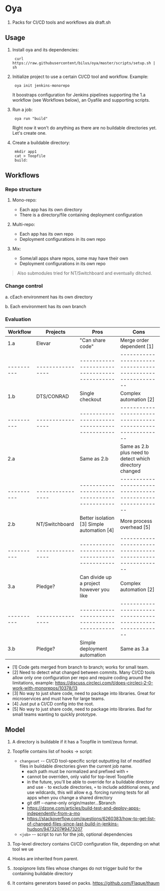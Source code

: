 # Oya

1. Packs for CI/CD tools and workflows ala draft.sh

## Usage

1. Install oya and its dependencies:

        curl https://raw.githubusercontent/bilus/oya/master/scripts/setup.sh | sh

1. Initialize project to use a certain CI/CD tool and workflow. Example:

        oya init jenkins-monorepo

   It boostraps configuration for Jenkins pipelines supporting the 1.a workflow (see Workflows below), an Oyafile and supporting scripts.

1. Run a job:

        oya run "build"

   Right now it won't do anything as there are no buildable directories yet. Let's create one.

1. Create a buildable directory:

        mkdir app1
        cat > Toopfile
        build:

## Workflows

### Repo structure

1. Mono-repo:
   - Each app has its own directory
   - There is a directory/file containing deployment configuration

2. Multi-repo:
   - Each app has its own repo
   - Deployment configurations in its own repo

3. Mix:
   - Some/all apps share repos, some may have their own
   - Deployment configurations in its own repo

> Also submodules tried for NT/Switchboard and eventually ditched.

### Change control

a. cEach environment has its own directory

b. Each environment has its own branch

### Evaluation

| Workflow | Projects       | Pros                                       | Cons                                                    |
|----------|----------------|--------------------------------------------|---------------------------------------------------------|
| 1.a      | Elevar         | "Can share code"                           | Merge order dependent [1]                               |
|----------|----------------|--------------------------------------------|---------------------------------------------------------|
| 1.b      | DTS/CONRAD     | Single checkout                            | Complex automation [2]                                  |
|----------|----------------|--------------------------------------------|---------------------------------------------------------|
| 2.a      |                | Same as 2.b                                | Same as 2.b plus need to detect which directory changed |
|----------|----------------|--------------------------------------------|---------------------------------------------------------|
| 2.b      | NT/Switchboard | Better isolation [3] Simple automation [4] | More process overhead [5]                               |
|----------|----------------|--------------------------------------------|---------------------------------------------------------|
| 3.a      | Pledge?        | Can divide up a project however you like   | Complex automation [2]                                  |
|----------|----------------|--------------------------------------------|---------------------------------------------------------|
| 3.b      | Pledge?        | Simple deployment automation               | Same as 3.a                                             |

* [1] Code gets merged from branch to branch; works for small team.
* [2] Need to detect what changed between commits. Many CI/CD tools allow only one configuration per repo and require coding around the limitations, example: https://discuss.circleci.com/t/does-circleci-2-0-work-with-monorepos/10378/13
* [3] No way to just share code, need to package into libraries. Great for microservices and must have for large teams.
* [4] Just put a CI/CD config into the root.
* [5] No way to just share code, need to package into libraries. Bad for small teams wanting to quickly prototype.

## Model

1. A directory is buildable if it has a Toopfile in toml/zeus format.

1. Toopfile contains list of hooks -> script:
   * `changeset` -- CI/CD tool-specific script outputting list of modified files in buildable directories given the current job name.
     - each path must be normalized and prefixed with `+`
     - cannot be overriden, only valid for top-level Toopfile
     - in the future, you'll be able to override for a buildable directory and use `-` to exclude directories, `+` to include additional ones,
       and use wildcards, this will allow e.g. forcing running tests for all apps when you change a shared directory
     - git diff --name-only origin/master...$branch
     - https://dzone.com/articles/build-test-and-deploy-apps-independently-from-a-mo
     - https://stackoverflow.com/questions/6260383/how-to-get-list-of-changed-files-since-last-build-in-jenkins-hudson/9473207#9473207
   * `<job>` -- script to run for the job, optional dependencies

1. Top-level directory contains CI/CD configuration file, depending on what tool we ue

1. Hooks are inherited from parent.

1. .toopignore lists files whose changes do not trigger build for the containing buildable directory

1. It contains generators based on packs. https://github.com/Flaque/thaum
